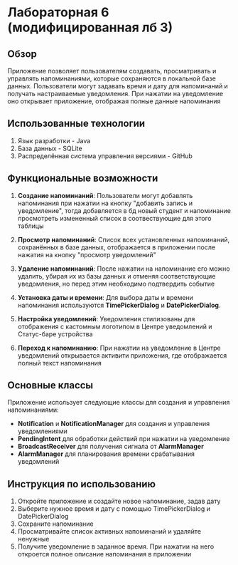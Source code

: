 # Лабораторная 6 (модифицированная  лб 3)

## Обзор
Приложение позволяет пользователям создавать, просматривать и управлять напоминаниями, которые сохраняются в локальной базе данных. Пользователи могут задавать время и дату для напоминаний 
и получать настраиваемые уведомления. При нажатии на уведомление оно открывает приложение, отображая полные данные напоминания

## Использованные технологии
1. Язык разработки - Java
2. База данных - SQLite
3. Распределённая система управления версиями - GitHub

## Функциональные возможности
1. **Создание напоминаний**: Пользователи могут добавлять напоминания при нажатии на кнопку "добавить запись и уведомление", тогда добавляется в бд новый студент и напоминание просмотреть измененный список в соотвествующие для этого таблицы

2. **Просмотр напоминаний**: Список всех установленных напоминаний, сохранённых в базе данных, отображается в приложении после нажатия на кнопку "просмотр уведомлений"

3. **Удаление напоминаний**: После нажатии на напоминание его можно удалить, убирая их из базы данных и отменяя соответствующие уведомления, но перед этим необходимо подтвердить событие 

4. **Установка даты и времени**: Для выбора даты и времени напоминания используются **TimePickerDialog** и **DatePickerDialog**.

5. **Настройка уведомлений**: Уведомления стилизованы для отображения с кастомным логотипом в Центре уведомлений и Статус-баре устройства

6. **Переход к напоминанию**: При нажатии на уведомление в Центре уведомлений открывается активити приложения, где отображается полный текст напоминания

## Основные классы
Приложение использует следующие классы для создания и управления напоминаниями:
- **Notification** и **NotificationManager** для создания и управления уведомлениями
- **PendingIntent** для обработки действий при нажатии на уведомление
- **BroadcastReceiver** для получения сигнала от **AlarmManager**
- **AlarmManager** для планирования времени срабатывания уведомлений

## Инструкция по использованию
1. Откройте приложение и создайте новое напоминание, задав дату
2. Выберите нужное время и дату с помощью TimePickerDialog и DatePickerDialog
3. Сохраните напоминание
4. Просматривайте список активных напоминаний и удаляйте ненужные
5. Получите уведомление в заданное время. При нажатии на него откроется полное описание напоминания в приложении
